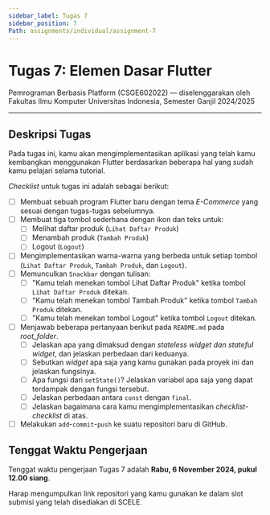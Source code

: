 ```yaml
---
sidebar_label: Tugas 7
sidebar_position: 7
Path: assignments/individual/assignment-7
---
```


# Tugas 7: Elemen Dasar Flutter

Pemrograman Berbasis Platform (CSGE602022) — diselenggarakan oleh Fakultas Ilmu Komputer Universitas Indonesia, Semester Ganjil 2024/2025

___

## Deskripsi Tugas

Pada tugas ini, kamu akan mengimplementasikan aplikasi yang telah kamu kembangkan menggunakan Flutter berdasarkan beberapa hal yang sudah kamu pelajari selama tutorial.

_Checklist_ untuk tugas ini adalah sebagai berikut:

- [ ] Membuat sebuah program Flutter baru dengan tema _E-Commerce_ yang sesuai dengan tugas-tugas sebelumnya.
- [ ] Membuat tiga tombol sederhana dengan ikon dan teks untuk:
    - [ ] Melihat daftar produk (`Lihat Daftar Produk`)
    - [ ] Menambah produk (`Tambah Produk`)
    - [ ] Logout (`Logout`)
- [ ] Mengimplementasikan warna-warna yang berbeda untuk setiap tombol (`Lihat Daftar Produk`, `Tambah Produk`, dan `Logout`).
- [ ] Memunculkan `Snackbar` dengan tulisan:
    - [ ] "Kamu telah menekan tombol Lihat Daftar Produk" ketika tombol `Lihat Daftar Produk` ditekan.
    - [ ] "Kamu telah menekan tombol Tambah Produk" ketika tombol `Tambah Produk` ditekan.
    - [ ] "Kamu telah menekan tombol Logout" ketika tombol `Logout` ditekan.
- [ ] Menjawab beberapa pertanyaan berikut pada `README.md` pada *root_folder*.
    - [ ] Jelaskan apa yang dimaksud dengan _stateless widget dan stateful widget_, dan jelaskan perbedaan dari keduanya.
    - [ ] Sebutkan _widget_ apa saja yang kamu gunakan pada proyek ini dan jelaskan fungsinya.
    - [ ] Apa fungsi dari `setState()`? Jelaskan variabel apa saja yang dapat terdampak dengan fungsi tersebut.
    - [ ] Jelaskan perbedaan antara `const` dengan `final`.
    - [ ] Jelaskan bagaimana cara kamu mengimplementasikan _checklist-checklist_ di atas.
- [ ] Melakukan `add`-`commit`-`push` ke suatu repositori baru di GitHub.

## Tenggat Waktu Pengerjaan

Tenggat waktu pengerjaan Tugas 7 adalah **Rabu, 6 November 2024, pukul 12.00 siang**.

Harap mengumpulkan link repositori yang kamu gunakan ke dalam slot submisi yang telah disediakan di SCELE.

